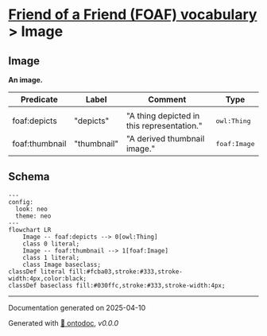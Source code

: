 # [Friend of a Friend (FOAF) vocabulary](../homepage.md) > Image

## Image

**An image.**

| Predicate                        | Label                            | Comment                              | Type |
| -------------------------------- | -------------------------------- | ------------------------------------ | ---- |
|   |
| foaf:depicts             | "depicts" | "A thing depicted in this representation." |<kbd>owl:Thing</kbd> |   |
| foaf:thumbnail             | "thumbnail" | "A derived thumbnail image." |<kbd>foaf:Image</kbd> |

## Schema

```mermaid
---
config:
  look: neo
  theme: neo
---
flowchart LR
    Image -- foaf:depicts --> 0[owl:Thing]
    class 0 literal;
    Image -- foaf:thumbnail --> 1[foaf:Image]
    class 1 literal;
    class Image baseclass;
classDef literal fill:#fcba03,stroke:#333,stroke-width:4px,color:black;
classDef baseclass fill:#030ffc,stroke:#333,stroke-width:4px;
```

---

Documentation generated on 2025-04-10

Generated with [📑 ontodoc](https://github.com/StephaneBranly/ontodoc), *v0.0.0*